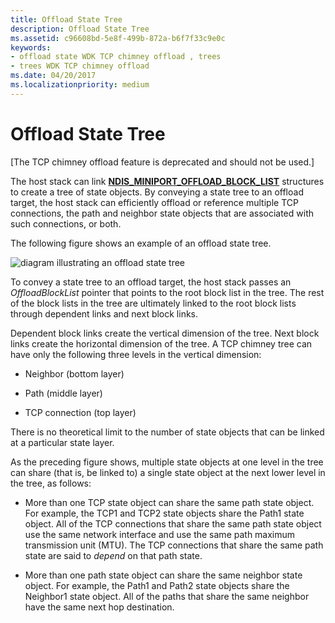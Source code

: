```yaml
---
title: Offload State Tree
description: Offload State Tree
ms.assetid: c96608bd-5e8f-499b-872a-b6f7f33c9e0c
keywords:
- offload state WDK TCP chimney offload , trees
- trees WDK TCP chimney offload
ms.date: 04/20/2017
ms.localizationpriority: medium
---
```


# Offload State Tree


\[The TCP chimney offload feature is deprecated and should not be used.\]




The host stack can link [**NDIS\_MINIPORT\_OFFLOAD\_BLOCK\_LIST**](https://msdn.microsoft.com/library/windows/hardware/ff566469) structures to create a tree of state objects. By conveying a state tree to an offload target, the host stack can efficiently offload or reference multiple TCP connections, the path and neighbor state objects that are associated with such connections, or both.

The following figure shows an example of an offload state tree.

![diagram illustrating an offload state tree](images/inverted-tree.png)

To convey a state tree to an offload target, the host stack passes an *OffloadBlockList* pointer that points to the root block list in the tree. The rest of the block lists in the tree are ultimately linked to the root block lists through dependent links and next block links.

Dependent block links create the vertical dimension of the tree. Next block links create the horizontal dimension of the tree. A TCP chimney tree can have only the following three levels in the vertical dimension:

-   Neighbor (bottom layer)

-   Path (middle layer)

-   TCP connection (top layer)

There is no theoretical limit to the number of state objects that can be linked at a particular state layer.

As the preceding figure shows, multiple state objects at one level in the tree can share (that is, be linked to) a single state object at the next lower level in the tree, as follows:

-   More than one TCP state object can share the same path state object. For example, the TCP1 and TCP2 state objects share the Path1 state object. All of the TCP connections that share the same path state object use the same network interface and use the same path maximum transmission unit (MTU). The TCP connections that share the same path state are said to *depend* on that path state.

-   More than one path state object can share the same neighbor state object. For example, the Path1 and Path2 state objects share the Neighbor1 state object. All of the paths that share the same neighbor have the same next hop destination.

 

 





